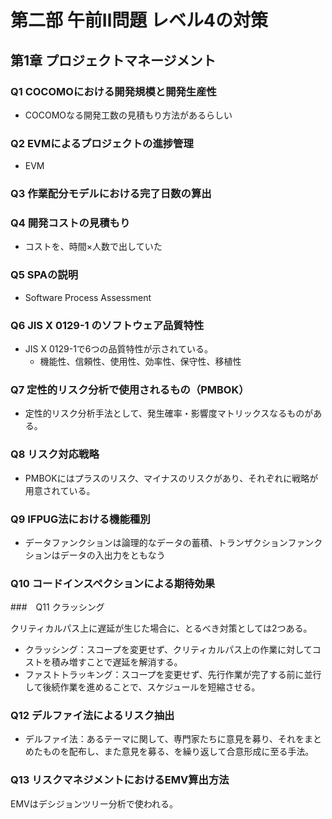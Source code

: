 # 第二部 午前Ⅱ問題 レベル4の対策

## 第1章 プロジェクトマネージメント

### Q1 COCOMOにおける開発規模と開発生産性

* COCOMOなる開発工数の見積もり方法があるらしい

### Q2 EVMによるプロジェクトの進捗管理

* EVM 

### Q3 作業配分モデルにおける完了日数の算出

### Q4 開発コストの見積もり

* コストを、時間×人数で出していた

### Q5 SPAの説明

* Software Process Assessment

### Q6 JIS X 0129-1 のソフトウェア品質特性

* JIS X 0129-1で6つの品質特性が示されている。
  * 機能性、信頼性、使用性、効率性、保守性、移植性

### Q7 定性的リスク分析で使用されるもの（PMBOK）  

* 定性的リスク分析手法として、発生確率・影響度マトリックスなるものがある。

### Q8 リスク対応戦略

* PMBOKにはプラスのリスク、マイナスのリスクがあり、それぞれに戦略が用意されている。

### Q9 IFPUG法における機能種別

* データファンクションは論理的なデータの蓄積、トランザクションファンクションはデータの入出力をともなう

### Q10 コードインスペクションによる期待効果

###　Q11 クラッシング

クリティカルパス上に遅延が生じた場合に、とるべき対策としては2つある。

* クラッシング：スコープを変更せず、クリティカルパス上の作業に対してコストを積み増すことで遅延を解消する。
* ファストトラッキング：スコープを変更せず、先行作業が完了する前に並行して後続作業を進めることで、スケジュールを短縮させる。

### Q12 デルファイ法によるリスク抽出

* デルファイ法：あるテーマに関して、専門家たちに意見を募り、それをまとめたものを配布し、また意見を募る、を繰り返して合意形成に至る手法。

### Q13 リスクマネジメントにおけるEMV算出方法

EMVはデシジョンツリー分析で使われる。


